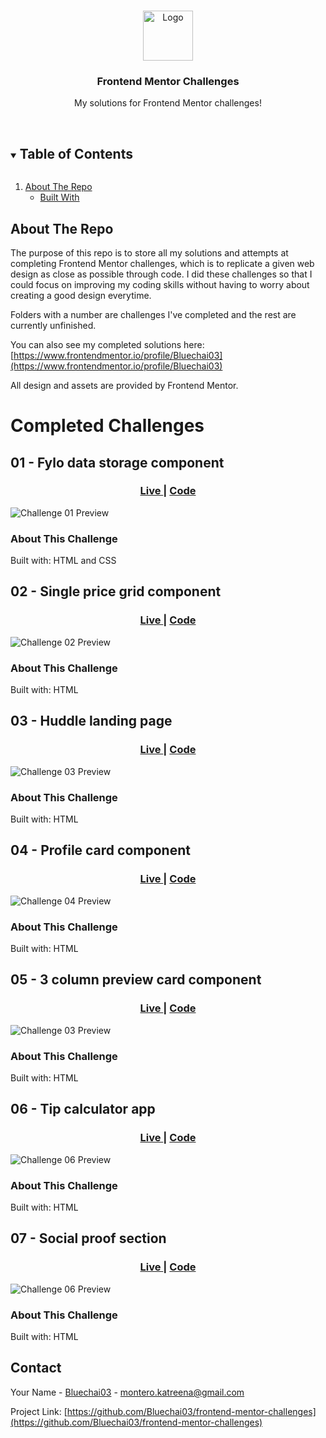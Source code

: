 <!--
*** Thanks for checking out the Best-README-Template. If you have a suggestion
*** that would make this better, please fork the repo and create a pull request
*** or simply open an issue with the tag "enhancement".
*** Thanks again! Now go create something AMAZING! :D
***
***
***
*** To avoid retyping too much info. Do a search and replace for the following:
*** Bluechai03, frontend-mentor-challenges, twitter_handle, email, project_title, project_description
-->

<!-- PROJECT SHIELDS -->
<!--
*** I'm using markdown "reference style" links for readability.
*** Reference links are enclosed in brackets [ ] instead of parentheses ( ).
*** See the bottom of this document for the declaration of the reference variables
*** for contributors-url, forks-url, etc. This is an optional, concise syntax you may use.
*** https://www.markdownguide.org/basic-syntax/#reference-style-links
-->

<!-- PROJECT LOGO -->
<br />
<p align="center">
  <a href="https://github.com/Bluechai03/frontend-mentor-challenges">
    <img src="https://i.imgur.com/7sXIzX7.png" alt="Logo" width="80" height="80">
  </a>

  <h3 align="center">Frontend Mentor Challenges</h3>

  <p align="center">
    My solutions for Frontend Mentor challenges!
    <br />
    <br />
  </p>
</p>

<!-- TABLE OF CONTENTS -->
<details open="open">
  <summary><h2 style="display: inline-block">Table of Contents</h2></summary>
  <ol>
    <li>
      <a href="#about-the-project">About The Repo</a>
      <ul>
        <li><a href="#built-with">Built With</a></li>
      </ul>
    </li>
  </ol>
</details>

<!-- ABOUT THE PROJECT -->

## About The Repo

The purpose of this repo is to store all my solutions and attempts at completing Frontend Mentor challenges, which is to replicate a given web design as close as possible through code. I did these challenges so that I could focus on improving my coding skills without having to worry about creating a good design everytime.

Folders with a number are challenges I've completed and the rest are currently unfinished.

You can also see my completed solutions here: [https://www.frontendmentor.io/profile/Bluechai03](https://www.frontendmentor.io/profile/Bluechai03)

All design and assets are provided by Frontend Mentor.

# Completed Challenges

## 01 - Fylo data storage component

<div align="center">
  <h3>
    <a target="_blank" href="https://bluechai-fylo-data-storage-component.netlify.app/">
      Live
    </a>
    <span> | </span>
    <a target="_blank" href="https://github.com/Bluechai03/frontend-mentor-challenges/tree/master/01-fylo-data-storage-component">
      Code
    </a>
  </h3>
  </div>

![Challenge 01 Preview](https://i.imgur.com/3YVC9QT.jpg)

<!-- Write a little about this challenge -->

### About This Challenge

Built with: HTML and CSS

<!-- Words -->

## 02 - Single price grid component

<div align="center">
  <h3>
    <a target="_blank" href="https://bluechai-single-price-grid-component.netlify.app/">
      Live
    </a>
    <span> | </span>
    <a target="_blank" href="https://github.com/Bluechai03/frontend-mentor-challenges/tree/master/02-single-price-grid-component">
      Code
    </a>
  </h3>
  </div>

![Challenge 02 Preview](https://i.imgur.com/Z0DtyyN.jpg)

<!-- Write a little about this challenge -->

### About This Challenge

Built with: HTML

## 03 - Huddle landing page

<div align="center">
  <h3>
    <a target="_blank" href="https://bluechai-huddle-landing-page.netlify.app/">
      Live
    </a>
    <span> | </span>
    <a target="_blank" href="https://github.com/Bluechai03/frontend-mentor-challenges/tree/master/03-huddle-landing-page">
      Code
    </a>
  </h3>
  </div>

![Challenge 03 Preview](https://i.imgur.com/roPywRp.jpg)

<!-- Write a little about this challenge -->

### About This Challenge

Built with: HTML

<!-- Words -->

## 04 - Profile card component

<div align="center">
  <h3>
    <a target="_blank" href="https://bluechai-profile-card-component.netlify.app/">
      Live
    </a>
    <span> | </span>
    <a target="_blank" href="https://github.com/Bluechai03/frontend-mentor-challenges/tree/master/04-profile-card-component">
      Code
    </a>
  </h3>
  </div>

![Challenge 04 Preview](https://i.imgur.com/cjGldYB.jpg)

<!-- Write a little about this challenge -->

### About This Challenge

Built with: HTML

<!-- Words -->

## 05 - 3 column preview card component

<div align="center">
  <h3>
    <a target="_blank" href="https://bluechai-3-column-preview-card-component.netlify.app/">
      Live
    </a>
    <span> | </span>
    <a target="_blank" href="https://github.com/Bluechai03/frontend-mentor-challenges/tree/master/05-3-column-preview-card-component">
      Code
    </a>
  </h3>
  </div>

![Challenge 03 Preview](https://i.imgur.com/Hm2481h.jpg)

<!-- Write a little about this challenge -->

### About This Challenge

Built with: HTML

<!-- Words -->

## 06 - Tip calculator app

<div align="center">
  <h3>
    <a target="_blank" href="https://bluechai-tip-calculator-app.netlify.app/">
      Live
    </a>
    <span> | </span>
    <a target="_blank" href="https://github.com/Bluechai03/frontend-mentor-challenges/tree/master/06-tip-calculator-app">
      Code
    </a>
  </h3>
  </div>

![Challenge 06 Preview](https://i.imgur.com/62f3GMn.jpg)

<!-- Write a little about this challenge -->

### About This Challenge

Built with: HTML

<!-- Words -->

## 07 - Social proof section

<div align="center">
  <h3>
    <a target="_blank" href="https://bluechai-tip-calculator-app.netlify.app/">
      Live
    </a>
    <span> | </span>
    <a target="_blank" href="https://bluechai-social-proof-section.netlify.app/">
      Code
    </a>
  </h3>
  </div>

![Challenge 06 Preview](https://i.imgur.com/o9Q2Hjm.jpg)

<!-- Write a little about this challenge -->

### About This Challenge

Built with: HTML

<!-- Words -->

<!-- CONTACT -->

## Contact

Your Name - [Bluechai03](https://github.com/Bluechai03) - montero.katreena@gmail.com

Project Link: [https://github.com/Bluechai03/frontend-mentor-challenges](https://github.com/Bluechai03/frontend-mentor-challenges)
